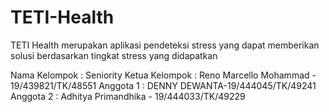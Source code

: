 # TETI-Health

TETI Health merupakan aplikasi pendeteksi stress yang dapat memberikan solusi berdasarkan tingkat stress yang didapatkan

Nama Kelompok : Seniority
Ketua Kelompok : Reno Marcello Mohammad - 19/439821/TK/48551
Anggota 1 : DENNY DEWANTA-19/444045/TK/49241
Anggota 2 : Adhitya Primandhika - 19/444033/TK/49229
